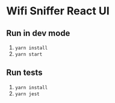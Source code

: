 # Wifi Sniffer React UI

## Run in dev mode

1. `yarn install`
2. `yarn start`

## Run tests

1. `yarn install`
2. `yarn jest`
